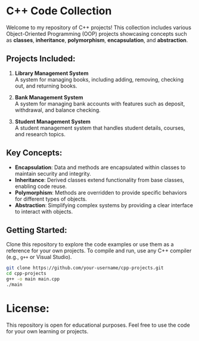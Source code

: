 # C++ Code Collection

Welcome to my repository of C++ projects! This collection includes various Object-Oriented Programming (OOP) projects showcasing concepts such as **classes**, **inheritance**, **polymorphism**, **encapsulation**, and **abstraction**.

## Projects Included:

1. **Library Management System**  
   A system for managing books, including adding, removing, checking out, and returning books.

2. **Bank Management System**  
   A system for managing bank accounts with features such as deposit, withdrawal, and balance checking.

3. **Student Management System**  
   A student management system that handles student details, courses, and research topics.

## Key Concepts:

- **Encapsulation**: Data and methods are encapsulated within classes to maintain security and integrity.
- **Inheritance**: Derived classes extend functionality from base classes, enabling code reuse.
- **Polymorphism**: Methods are overridden to provide specific behaviors for different types of objects.
- **Abstraction**: Simplifying complex systems by providing a clear interface to interact with objects.

## Getting Started:

Clone this repository to explore the code examples or use them as a reference for your own projects. To compile and run, use any C++ compiler (e.g., `g++` or Visual Studio).

```bash
git clone https://github.com/your-username/cpp-projects.git
cd cpp-projects
g++ -o main main.cpp
./main
```
# License:
This repository is open for educational purposes. Feel free to use the code for your own learning or projects.
